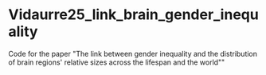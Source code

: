 # Vidaurre25_link_brain_gender_inequality
Code for the paper "The link between gender inequality and the distribution of brain regions' relative sizes across the lifespan and the world""
